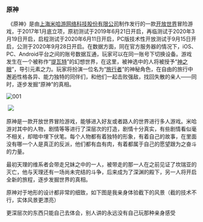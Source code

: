 ### 													原神

​		《原神》是由[上海米哈游网络科技股份有限公司](https://baike.baidu.com/item/上海米哈游网络科技股份有限公司/19987087?fromModule=lemma_inlink)制作发行的一款[开放世界](https://baike.baidu.com/item/开放世界/15488017?fromModule=lemma_inlink)冒险游戏，于2017年1月底立项，原初测试于2019年6月21日开启，再临测试于2020年3月19日开启，启程测试于2020年6月11日开启，PC版技术性开放测试于9月15日开启，公测于2020年9月28日开启。在数据方面，同在官方服务器的情况下，iOS、PC、Android平台之间的账号数据互通，玩家可以在同一账号下切换设备。游戏发生在一个被称作“[提瓦特](https://baike.baidu.com/item/提瓦特/24692261?fromModule=lemma_inlink)”的幻想世界，在这里，被神选中的人将被授予“[神之眼](https://baike.baidu.com/item/神之眼/24699755?fromModule=lemma_inlink)”，导引元素之力。玩家将扮演一位名为“[旅行者](https://baike.baidu.com/item/旅行者/24692330?fromModule=lemma_inlink)”的神秘角色，在自由的旅行中邂逅性格各异、能力独特的同伴们，和他们一起击败强敌，找回失散的亲人——同时，逐步发掘“原神”的真相。

![001](C:\Users\李其昌\Desktop\原神\图片\001.png)

​		![](https://raw.githubsercontent.com/Amireux0405/hxy/main/001.png)

​	原神是一款开放世界冒险游戏，能够进入好友或者路人的世界进行多人游戏。米哈游对其中的人物，剧情等等进行了深层次的打造，剧情十分真实，有些剧情看似毫不相关，却暗中埋下伏笔。每个人物都有着独特的形象，有着自己的故事，在里面没有哪一个人是真正的反派，他们都有血有肉，有着都属于自己的愿望跟为之奋斗的力量。

​		最初天理的维系者会带走兄妹之中的一人，被带走的那一人在之前见证了坎瑞亚的灭亡，他与天理还有一场尚未完结的斗争，后来成为了深渊的殿下，另一人将开启全新的旅程，逐步发掘世界的真相。

​		原神对于地形的设计都非常的细致，如下图是我亲身体验截下的风景（截的技术不行，实体风景更漂亮）

更深层次的东西只能自己去体会，别人讲的永远没有自己玩那种亲身感受